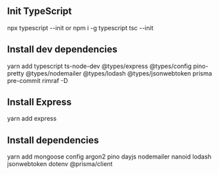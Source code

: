 ## Init TypeScript
npx typescript --init
or 
npm i -g typescript
tsc --init

## Install dev dependencies
yarn add typescript ts-node-dev @types/express @types/config pino-pretty @types/nodemailer @types/lodash @types/jsonwebtoken prisma pre-commit rimraf -D

## Install Express
yarn add express

## Install dependencies
yarn add mongoose config argon2 pino dayjs nodemailer nanoid lodash jsonwebtoken dotenv @prisma/client 